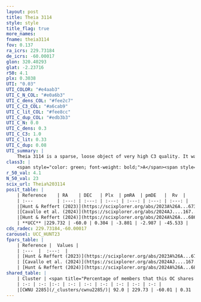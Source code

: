 ```yaml
---
layout: post
title: Theia 3114
style: style
title_flag: true
more_names: 
fname: theia3114
fov: 0.137
ra_icrs: 229.73184
de_icrs: -60.00017
glon: 320.40293
glat: -2.23716
r50: 4.1
plx: 0.3038
UTI: "0.03"
UTI_COLOR: "#e4aab3"
UTI_C_N_COL: "#e0a6b3"
UTI_C_dens_COL: "#fee2c7"
UTI_C_C3_COL: "#a6cab9"
UTI_C_lit_COL: "#fee8cc"
UTI_C_dup_COL: "#edb3b3"
UTI_C_N: 0.0
UTI_C_dens: 0.3
UTI_C_C3: 1.0
UTI_C_lit: 0.33
UTI_C_dup: 0.08
UTI_summary: |
    Theia 3114 is a sparse, loose object of very high C3 quality. It was recently reported in the literature.<br><br><span style="color: #99180f; font-weight: bold;">Warning: </span>This is very likely a duplicate object, which shares a large percentage of members with at least one previously reported entry.<br><br><span style="color: #99180f; font-weight: bold;">Warning: </span>contains less than 25 stars with <i>P>0.5</i> estimated.
class3: |
    <span style="color: green; font-weight: bold;">A</span><span style="color: green; font-weight: bold;">A</span>
r_50_val: 4.1
N_50_val: 23
scix_url: Theia%203114
posit_table: |
    | Reference    | RA    | DEC   | Plx  | pmRA  | pmDE   |  Rv  |
    | :---         | :---: | :---: | :---: | :---: | :---: | :---: |
    |[Hunt & Reffert (2023)](https://scixplorer.org/abs/2023A%26A...673A.114H) | 229.71 | -60.004 | 0.305 | -3.8 | -2.99 | -45.529 |
    |[Cavallo et al. (2024)](https://scixplorer.org/abs/2024AJ....167...12C) | 229.753 | -60.01 | 0.305 | -- | -- | -- |
    |[Hunt & Reffert (2024)](https://scixplorer.org/abs/2024A%26A...686A..42H) | 229.71 | -60.004 | 0.305 | -3.8 | -2.99 | -45.529 |
    | **UCC** |229.732 | -60.0 | 0.304 | -3.801 | -2.987 | -45.533 | 
cds_radec: 229.73184,-60.00017
carousel: UCC_HUNT23
fpars_table: |
    | Reference |  Values |
    | :---  |  :---:  |
    | [Hunt & Reffert (2023)](https://scixplorer.org/abs/2023A%26A...673A.114H) | `AV50=2.462, diffAV50=1.89, MOD50=12.345, logAge50=7.233` |
    | [Cavallo et al. (2024)](https://scixplorer.org/abs/2024AJ....167...12C) | `AV50=2.63, dMod50=11.72, logAge50=7.99, [Fe/H]50=0.02` |
    | [Hunt & Reffert (2024)](https://scixplorer.org/abs/2024A%26A...686A..42H) | `MassJ=400.288` |
shared_table: |
    | Cluster | <span title="Percentage of members that this OC shares with the ones listed">%</span>   | RA   | DEC   | Plx   | pmRA  | pmDE  | Rv | UTI |
    | :-: | :-: |:-: | :-: | :-: | :-: | :-: | :-: | :-: |
    |[CWNU 2285](/_clusters/cwnu2285/)| 92.0 | 229.73 | -60.01 | 0.31 | -3.81 | -3.0 | -45.53 |0.31 |
---
```

